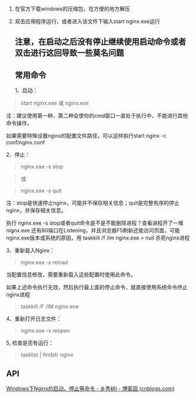 1. 在官方下载windows的压缩包，在方便的地方解压

2. 双击应用程序运行，或者进入该文件下输入start nginx.exe运行
   
   ## 注意，在启动之后没有停止继续使用启动命令或者双击进行这回导致一些莫名问题
   
   ## 常用命令
   
   1、启动：

> start nginx.exe
> 或
> nginx.exe

注：建议使用第一种，第二种会使你的cmd窗口一直处于执行中，不能进行其他命令操作。

如果需要特殊设置nginx的配置文件路径，可以这样执行start nginx -c conf/nginx.conf

2、停止：

> nginx.exe -s stop

> 或

> nginx.exe -s quit

注：stop是快速停止nginx，可能并不保存相关信息；quit是完整有序的停止nginx，并保存相关信息。

执行 nginx.exe -s stop或者quit命令是不是不能删除进程？查看进程开了一堆nignx.exe
还有80端口在Listening，并且浏览器F5刷新还能访问页面，可能nginx.exe版本或系统的原因，用
taskkill /f /im nginx.exe > null 杀死nginx进程

3、重新载入Nginx：

> nginx.exe -s reload

当配置信息修改，需要重新载入这些配置时使用此命令。

如果上述命令执行无效，然后执行最上面的停止命令，就直接使用系统命令终止nginx进程

> taskkill /F /IM nginx.exe

4、重新打开日志文件：

> nginx.exe -s reopen

5, 检查是否有运行：

> tasklist | findstr nginx

## API

[Windows下Nginx的启动、停止等命令 - 乡秀树i - 博客园 (cnblogs.com)](https://www.cnblogs.com/xiangxiushu/p/15523063.html#:~:text=Windows%E4%B8%8BNg)
